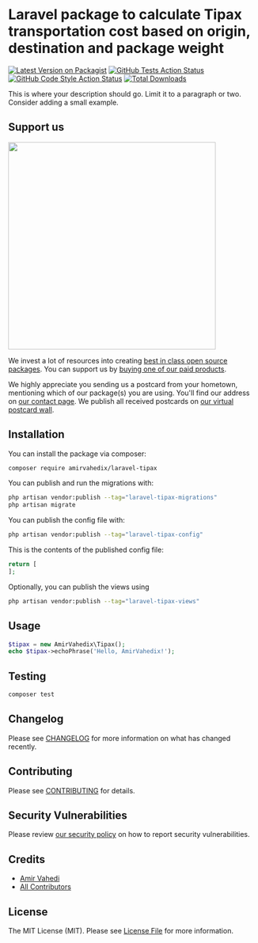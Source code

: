# Laravel package to calculate Tipax transportation cost based on origin, destination and package weight

[![Latest Version on Packagist](https://img.shields.io/packagist/v/amirvahedix/laravel-tipax.svg?style=flat-square)](https://packagist.org/packages/amirvahedix/laravel-tipax)
[![GitHub Tests Action Status](https://img.shields.io/github/actions/workflow/status/amirvahedix/laravel-tipax/run-tests.yml?branch=main&label=tests&style=flat-square)](https://github.com/amirvahedix/laravel-tipax/actions?query=workflow%3Arun-tests+branch%3Amain)
[![GitHub Code Style Action Status](https://img.shields.io/github/actions/workflow/status/amirvahedix/laravel-tipax/fix-php-code-style-issues.yml?branch=main&label=code%20style&style=flat-square)](https://github.com/amirvahedix/laravel-tipax/actions?query=workflow%3A"Fix+PHP+code+style+issues"+branch%3Amain)
[![Total Downloads](https://img.shields.io/packagist/dt/amirvahedix/laravel-tipax.svg?style=flat-square)](https://packagist.org/packages/amirvahedix/laravel-tipax)

This is where your description should go. Limit it to a paragraph or two. Consider adding a small example.

## Support us

[<img src="https://github-ads.s3.eu-central-1.amazonaws.com/laravel-tipax.jpg?t=1" width="419px" />](https://spatie.be/github-ad-click/laravel-tipax)

We invest a lot of resources into creating [best in class open source packages](https://spatie.be/open-source). You can support us by [buying one of our paid products](https://spatie.be/open-source/support-us).

We highly appreciate you sending us a postcard from your hometown, mentioning which of our package(s) you are using. You'll find our address on [our contact page](https://spatie.be/about-us). We publish all received postcards on [our virtual postcard wall](https://spatie.be/open-source/postcards).

## Installation

You can install the package via composer:

```bash
composer require amirvahedix/laravel-tipax
```

You can publish and run the migrations with:

```bash
php artisan vendor:publish --tag="laravel-tipax-migrations"
php artisan migrate
```

You can publish the config file with:

```bash
php artisan vendor:publish --tag="laravel-tipax-config"
```

This is the contents of the published config file:

```php
return [
];
```

Optionally, you can publish the views using

```bash
php artisan vendor:publish --tag="laravel-tipax-views"
```

## Usage

```php
$tipax = new AmirVahedix\Tipax();
echo $tipax->echoPhrase('Hello, AmirVahedix!');
```

## Testing

```bash
composer test
```

## Changelog

Please see [CHANGELOG](CHANGELOG.md) for more information on what has changed recently.

## Contributing

Please see [CONTRIBUTING](CONTRIBUTING.md) for details.

## Security Vulnerabilities

Please review [our security policy](../../security/policy) on how to report security vulnerabilities.

## Credits

- [Amir Vahedi](https://github.com/@AmirVahedix)
- [All Contributors](../../contributors)

## License

The MIT License (MIT). Please see [License File](LICENSE.md) for more information.
